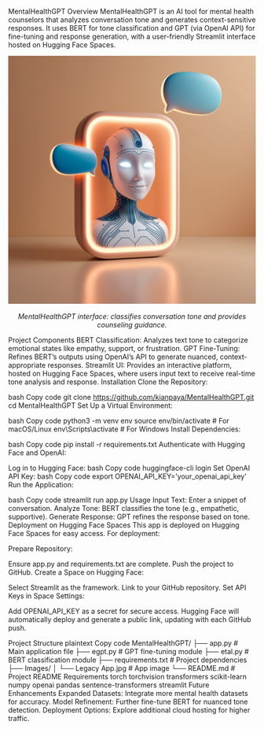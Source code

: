 MentalHealthGPT
Overview
MentalHealthGPT is an AI tool for mental health counselors that analyzes conversation tone and generates context-sensitive responses. It uses BERT for tone classification and GPT (via OpenAI API) for fine-tuning and response generation, with a user-friendly Streamlit interface hosted on Hugging Face Spaces.

<p align="center"> <img src="https://github.com/kianpaya/MentalHealthGPT/blob/9ff53265a986d21ac1eef3b627442a551a31eb6b/Images/Legacy%20App.jpg" width="600" alt="MentalHealthGPT Interface"> </p> <p align="center"><i>MentalHealthGPT interface: classifies conversation tone and provides counseling guidance.</i></p>
Project Components
BERT Classification: Analyzes text tone to categorize emotional states like empathy, support, or frustration.
GPT Fine-Tuning: Refines BERT’s outputs using OpenAI’s API to generate nuanced, context-appropriate responses.
Streamlit UI: Provides an interactive platform, hosted on Hugging Face Spaces, where users input text to receive real-time tone analysis and response.
Installation
Clone the Repository:

bash
Copy code
git clone https://github.com/kianpaya/MentalHealthGPT.git
cd MentalHealthGPT
Set Up a Virtual Environment:

bash
Copy code
python3 -m venv env
source env/bin/activate      # For macOS/Linux
env\Scripts\activate         # For Windows
Install Dependencies:

bash
Copy code
pip install -r requirements.txt
Authenticate with Hugging Face and OpenAI:

Log in to Hugging Face:
bash
Copy code
huggingface-cli login
Set OpenAI API Key:
bash
Copy code
export OPENAI_API_KEY='your_openai_api_key'
Run the Application:

bash
Copy code
streamlit run app.py
Usage
Input Text: Enter a snippet of conversation.
Analyze Tone: BERT classifies the tone (e.g., empathetic, supportive).
Generate Response: GPT refines the response based on tone.
Deployment on Hugging Face Spaces
This app is deployed on Hugging Face Spaces for easy access. For deployment:

Prepare Repository:

Ensure app.py and requirements.txt are complete.
Push the project to GitHub.
Create a Space on Hugging Face:

Select Streamlit as the framework.
Link to your GitHub repository.
Set API Keys in Space Settings:

Add OPENAI_API_KEY as a secret for secure access.
Hugging Face will automatically deploy and generate a public link, updating with each GitHub push.

Project Structure
plaintext
Copy code
MentalHealthGPT/
├── app.py                  # Main application file
├── egpt.py                 # GPT fine-tuning module
├── etal.py                 # BERT classification module
├── requirements.txt        # Project dependencies
├── Images/
│   └── Legacy App.jpg      # App image
└── README.md               # Project README
Requirements
torch
torchvision
transformers
scikit-learn
numpy
openai
pandas
sentence-transformers
streamlit
Future Enhancements
Expanded Datasets: Integrate more mental health datasets for accuracy.
Model Refinement: Further fine-tune BERT for nuanced tone detection.
Deployment Options: Explore additional cloud hosting for higher traffic.
